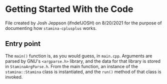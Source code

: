 # Getting Started With the Code

File created by Josh Jeppson (ifndefJOSH) on 8/20/2021 for the purpose of documenting how `stamina-cplusplus` works.

## Entry point

The `main()` function is, as you would guess, in `main.cpp`. Arguments are parsed by GNU's `<argparse.h>` library, and the data for that library is stored in `StaminaArgParse.h`. From the main function, an instance of the `stamina::Stamina` class is instantiated, and the `run()` method of that class is invoked.
